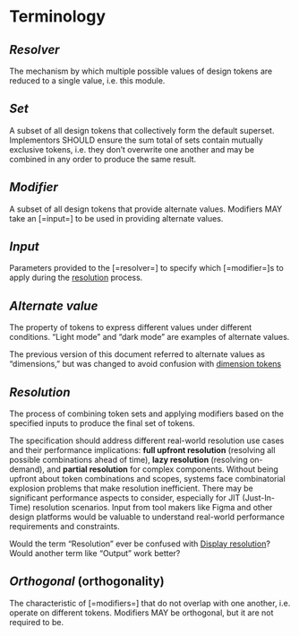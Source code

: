 # Terminology

## <dfn>Resolver</dfn>

The mechanism by which multiple possible values of design tokens are reduced to a single value, i.e. this module.

## <dfn>Set</dfn>

A subset of all design tokens that collectively form the default superset. Implementors SHOULD ensure the sum total of sets contain mutually exclusive tokens, i.e. they don’t overwrite one another and may be combined in any order to produce the same result.

## <dfn>Modifier</dfn>

A subset of all design tokens that provide alternate values. Modifiers MAY take an [=input=] to be used in providing alternate values.

## <dfn>Input</dfn>

Parameters provided to the [=resolver=] to specify which [=modifier=]s to apply during the [resolution](#resolution) process.

## <dfn>Alternate value</dfn>

The property of tokens to express different values under different conditions. “Light mode” and “dark mode” are examples of alternate values.

<aside class="issue">

The previous version of this document referred to alternate values as “dimensions,” but was changed to avoid confusion with [dimension tokens](../format/#dimension)

</aside>

## <dfn>Resolution</dfn>

The process of combining token sets and applying modifiers based on the specified inputs to produce the final set of tokens.

<aside class="issue">

The specification should address different real-world resolution use cases and their performance implications: **full upfront resolution** (resolving all possible combinations ahead of time), **lazy resolution** (resolving on-demand), and **partial resolution** for complex components. Without being upfront about token combinations and scopes, systems face combinatorial explosion problems that make resolution inefficient. There may be significant performance aspects to consider, especially for JIT (Just-In-Time) resolution scenarios. Input from tool makers like Figma and other design platforms would be valuable to understand real-world performance requirements and constraints.

</aside>

<aside class="issue">

Would the term “Resolution” ever be confused with [Display resolution](https://en.wikipedia.org/wiki/Display_resolution)? Would another term like “Output” work better?

</aside>

## <dfn>Orthogonal</dfn> (orthogonality)

The characteristic of [=modifiers=] that do not overlap with one another, i.e. operate on different tokens. Modifiers MAY be orthogonal, but it are not required to be.
